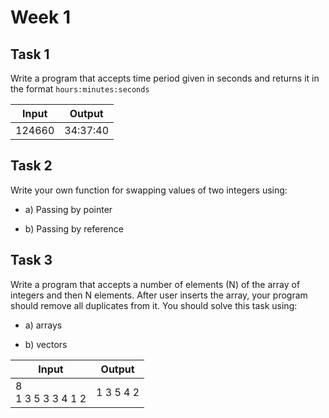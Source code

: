 # Week 1

## Task 1

Write a program that accepts time period given in seconds and returns it in the format `hours:minutes:seconds`

| Input  | Output   |
| ------ | -------- |
| 124660 | 34:37:40 |

## Task 2

Write your own function for swapping values of two integers using:

- a) Passing by pointer

- b) Passing by reference

## Task 3

Write a program that accepts a number of elements (N) of the array of integers and then N elements. After user inserts the array, your program should remove all duplicates from it. You should solve this task using:

- a) arrays

- b) vectors

| Input                 | Output    |
| --------------------- | --------- |
| 8<br/>1 3 5 3 3 4 1 2 | 1 3 5 4 2 |
